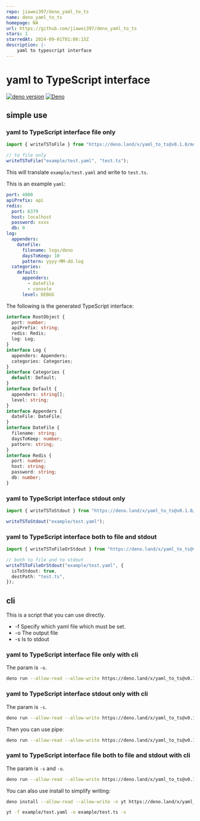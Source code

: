 ```yaml
---
repo: jiawei397/deno_yaml_to_ts
name: deno_yaml_to_ts
homepage: NA
url: https://github.com/jiawei397/deno_yaml_to_ts
stars: 1
starredAt: 2024-09-01T01:08:15Z
description: |-
    yaml to typescript interface
---
```


# yaml to TypeScript interface

[![deno version](https://img.shields.io/badge/deno-^1.29.0-blue?logo=deno)](https://github.com/denoland/deno)
[![Deno](https://github.com/jiawei397/deno-oak-nest/actions/workflows/deno.yml/badge.svg)](https://github.com/jiawei397/deno-oak-nest/actions/workflows/deno.yml)

## simple use

### yaml to TypeScript interface file only

```ts
import { writeTSToFile } from "https://deno.land/x/yaml_to_ts@v0.1.0/mod.ts";

// to file only
writeTSToFile("example/test.yaml", "test.ts");
```

This will translate `example/test.yaml` and write to `test.ts`.

This is an example `yaml`:

```yaml
port: 4000
apiPrefix: api
redis:
  port: 6379
  host: localhost
  password: xxxx
  db: 0
log:
  appenders:
    dateFile:
      filename: logs/deno
      daysToKeep: 10
      pattern: yyyy-MM-dd.log
  categories:
    default:
      appenders:
        - dateFile
        - console
      level: DEBUG
```

The following is the generated TypeScript interface:

```ts
interface RootObject {
  port: number;
  apiPrefix: string;
  redis: Redis;
  log: Log;
}
interface Log {
  appenders: Appenders;
  categories: Categories;
}
interface Categories {
  default: Default;
}
interface Default {
  appenders: string[];
  level: string;
}
interface Appenders {
  dateFile: DateFile;
}
interface DateFile {
  filename: string;
  daysToKeep: number;
  pattern: string;
}
interface Redis {
  port: number;
  host: string;
  password: string;
  db: number;
}
```

### yaml to TypeScript interface stdout only

```ts
import { writeTSToStdout } from "https://deno.land/x/yaml_to_ts@v0.1.0/mod.ts";

writeTSToStdout("example/test.yaml");
```

### yaml to TypeScript interface both to file and stdout

```ts
import { writeTSToFileOrStdout } from "https://deno.land/x/yaml_to_ts@v0.1.0/mod.ts";

// both to file and to stdout
writeTSToFileOrStdout("example/test.yaml", {
  isToStdout: true,
  destPath: "test.ts",
});
```

## cli

This is a script that you can use directly.

- -f Specify which yaml file which must be set.
- -o The output file
- -s Is to stdout

### yaml to TypeScript interface file only with cli

The param is `-o`.

```bash
deno run --allow-read --allow-write https://deno.land/x/yaml_to_ts@v0.1.0/cli.ts -f example/test.yaml -o example/test.ts
```

### yaml to TypeScript interface stdout only with cli

The param is `-s`.

```bash
deno run --allow-read --allow-write https://deno.land/x/yaml_to_ts@v0.1.0/cli.ts -f example/test.yaml -s
```

Then you can use pipe:

```bash
deno run --allow-read --allow-write https://deno.land/x/yaml_to_ts@v0.1.0/cli.ts -f example/test.yaml -s > aa.ts
```

### yaml to TypeScript interface file both to file and stdout with cli

The param is `-s` and `-o`.

```bash
deno run --allow-read --allow-write https://deno.land/x/yaml_to_ts@v0.1.0/cli.ts -f example/test.yaml -o example/test.ts -s
```

You can also use install to simplify writing:

```bash
deno install --allow-read --allow-write -n yt https://deno.land/x/yaml_to_ts@v0.1.0/cli.ts 

yt -f example/test.yaml -o example/test.ts -s
```

